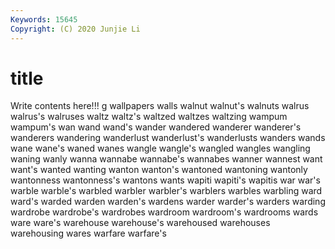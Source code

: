 ```yaml
---
Keywords: 15645
Copyright: (C) 2020 Junjie Li
---
```


# title

Write contents here!!!
g 
wallpapers 
walls 
walnut 
walnut's 
walnuts 
walrus 
walrus's
walruses 
waltz 
waltz's 
waltzed 
waltzes 
waltzing 
wampum 
wampum's 
wan 
wand
wand's 
wander 
wandered 
wanderer 
wanderer's 
wanderers 
wandering 
wanderlust 
wanderlust's 
wanderlusts
wanders 
wands 
wane 
wane's 
waned 
wanes 
wangle 
wangle's 
wangled 
wangles
wangling 
waning 
wanly 
wanna 
wannabe 
wannabe's 
wannabes 
wanner 
wannest 
want
want's 
wanted 
wanting 
wanton 
wanton's 
wantoned 
wantoning 
wantonly 
wantonness 
wantonness's
wantons 
wants 
wapiti 
wapiti's 
wapitis 
war 
war's 
warble 
warble's 
warbled
warbler 
warbler's 
warblers 
warbles 
warbling 
ward 
ward's 
warded 
warden 
warden's
wardens 
warder 
warder's 
warders 
warding 
wardrobe 
wardrobe's 
wardrobes 
wardroom 
wardroom's
wardrooms 
wards 
ware 
ware's 
warehouse 
warehouse's 
warehoused 
warehouses 
warehousing 
wares
warfare 
warfare's 
